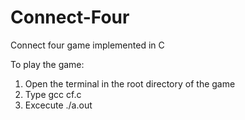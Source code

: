 # Connect-Four
Connect four game implemented in C

To play the game: 
1. Open the terminal in the root directory of the game
2. Type gcc cf.c
3. Excecute ./a.out
